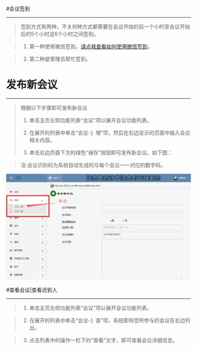 #会议签到



-----



>签到方式有两种，不关何种方式都需要在会议开始的前一个小时至会议开始后的5个小时这6个小时之间签到。

>1.    第一种使用微信签到，[请点我查看如何使用微信签到](/help/weixin/会议.html)。

>2.    第二种是管理员帮忙签到。


# 发布新会议

---

> 根据以下步骤即可发布新会议
> 
> 1. 单击主页左侧功能列表“会议”项以展开会议功能列表。
> 
> 2. 在展开的列表中单击“会议-》增”项，然后在右边显示的页面中输入会议相关内容。
> 
> 3. 单击右边页面下方的绿色“保存”按钮即可发布新会议。如下图：

>  <w>注:会议识别码为系统自动生成的与每个会议一一对应的数字码。

![](/assets/chapter1/meeting/QQ截图20161025170121.png)







#查看会议|查看迟到人

-----

> 1. 单击主页左侧功能列表“会议”项以展开会议功能列表。

> 2. 在展开的列表中单击“会议-》查”项，系统即将您所参与的会议在右边列出。

>3.   点击列表中的操作一栏下的“查看”文字，即可查看会议详细信息。



